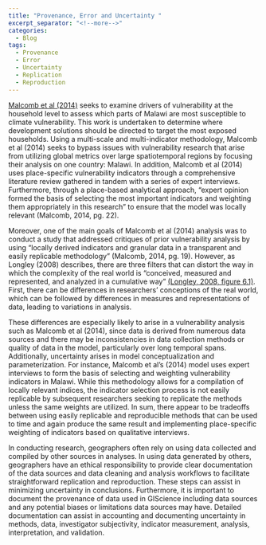```yaml
---
title: "Provenance, Error and Uncertainty "
excerpt_separator: "<!--more-->"
categories:
  - Blog
tags:
  - Provenance
  - Error
  - Uncertainty
  - Replication
  - Reproduction
---
```


[Malcomb et al (2014)]( https://www.sciencedirect.com/science/article/abs/pii/S0143622814000058?via%3Dihub) seeks to examine drivers of vulnerability at the household level to assess which parts of Malawi are most susceptible to climate vulnerability. This work is undertaken to determine where development solutions should be directed to target the most exposed households. Using a multi-scale and multi-indicator methodology, Malcomb et al (2014) seeks to bypass issues with vulnerability research that arise from utilizing global metrics over large spatiotemporal regions by focusing their analysis on one country: Malawi. In addition, Malcomb et al (2014) uses place-specific vulnerability indicators through a comprehensive literature review gathered in tandem with a series of expert interviews. Furthermore, through a place-based analytical approach, “expert opinion formed the basis of selecting the most important indicators and weighting them appropriately in this research” to ensure that the model was locally relevant (Malcomb, 2014, pg. 22).

Moreover, one of the main goals of Malcomb et al (2014) analysis was to conduct a study that addressed critiques of prior vulnerability analysis by using “locally derived indicators and granular data in a transparent and easily replicable methodology” (Malcomb, 2014, pg. 19). However, as Longley (2008) describes, there are three filters that can distort the way in which the complexity of the real world is “conceived, measured and represented, and analyzed in a cumulative way” [(Longley, 2008, figure 6.1)](https://www.geos.ed.ac.uk/~gisteac/gis_book_abridged/files/00_fm.pdf). First, there can be differences in researchers’ conceptions of the real world, which can be followed by differences in measures and representations of data, leading to variations in analysis.  

These differences are especially likely to arise in a vulnerability analysis such as Malcomb et al (2014), since data is derived from numerous data sources and there may be inconsistencies in data collection methods or quality of data in the model, particularly over long temporal spans. Additionally, uncertainty arises in model conceptualization and parameterization. For instance, Malcomb et al’s (2014) model uses expert interviews to form the basis of selecting and weighting vulnerability indicators in Malawi. While this methodology allows for a compilation of locally relevant indices, the indicator selection process is not easily replicable by subsequent researchers seeking to replicate the methods unless the same weights are utilized. In sum, there appear to be tradeoffs between using easily replicable and reproducible methods that can be used to time and again produce the same result and implementing place-specific weighting of indicators based on qualitative interviews.

In conducting research, geographers often rely on using data collected and compiled by other sources in analyses. In using data generated by others, geographers have an ethical responsibility to provide clear documentation of the data sources and data cleaning and analysis workflows to facilitate straightforward replication and reproduction. These steps can assist in minimizing uncertainty in conclusions. Furthermore, it is important to document the provenance of data used in GIScience including data sources and any potential biases or limitations data sources may have. Detailed documentation can assist in accounting and documenting uncertainty in methods, data, investigator subjectivity, indicator measurement, analysis, interpretation, and validation.
